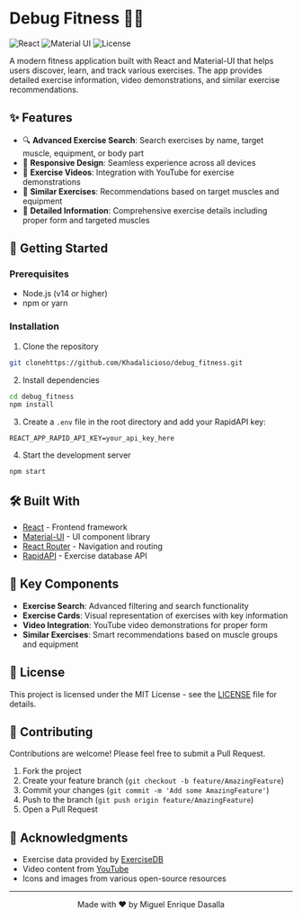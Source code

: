# Debug Fitness 🏋️‍♂️

![React](https://img.shields.io/badge/React-18.0.0-blue)
![Material UI](https://img.shields.io/badge/Material--UI-5.6.1-purple)
![License](https://img.shields.io/badge/License-MIT-green)

A modern fitness application built with React and Material-UI that helps users discover, learn, and track various exercises. The app provides detailed exercise information, video demonstrations, and similar exercise recommendations.

## ✨ Features

- 🔍 **Advanced Exercise Search**: Search exercises by name, target muscle, equipment, or body part
- 📱 **Responsive Design**: Seamless experience across all devices
- 🎥 **Exercise Videos**: Integration with YouTube for exercise demonstrations
- 💪 **Similar Exercises**: Recommendations based on target muscles and equipment
- 🎯 **Detailed Information**: Comprehensive exercise details including proper form and targeted muscles

## 🚀 Getting Started

### Prerequisites

- Node.js (v14 or higher)
- npm or yarn

### Installation

1. Clone the repository
```bash
git clonehttps://github.com/Khadalicioso/debug_fitness.git
```

2. Install dependencies
```bash
cd debug_fitness
npm install
```

3. Create a `.env` file in the root directory and add your RapidAPI key:
```env
REACT_APP_RAPID_API_KEY=your_api_key_here
```

4. Start the development server
```bash
npm start
```

## 🛠️ Built With

- [React](https://reactjs.org/) - Frontend framework
- [Material-UI](https://mui.com/) - UI component library
- [React Router](https://reactrouter.com/) - Navigation and routing
- [RapidAPI](https://rapidapi.com/) - Exercise database API

## 🌟 Key Components

- **Exercise Search**: Advanced filtering and search functionality
- **Exercise Cards**: Visual representation of exercises with key information
- **Video Integration**: YouTube video demonstrations for proper form
- **Similar Exercises**: Smart recommendations based on muscle groups and equipment

## 📝 License

This project is licensed under the MIT License - see the [LICENSE](LICENSE) file for details.

## 🤝 Contributing

Contributions are welcome! Please feel free to submit a Pull Request.

1. Fork the project
2. Create your feature branch (`git checkout -b feature/AmazingFeature`)
3. Commit your changes (`git commit -m 'Add some AmazingFeature'`)
4. Push to the branch (`git push origin feature/AmazingFeature`)
5. Open a Pull Request

## 🙏 Acknowledgments

- Exercise data provided by [ExerciseDB](https://rapidapi.com/justin-WFnsXH_t6/api/exercisedb)
- Video content from [YouTube](https://youtube-search-and-download.p.rapidapi.com)
- Icons and images from various open-source resources

---
<p align="center">Made with ❤️ by Miguel Enrique Dasalla</p>
